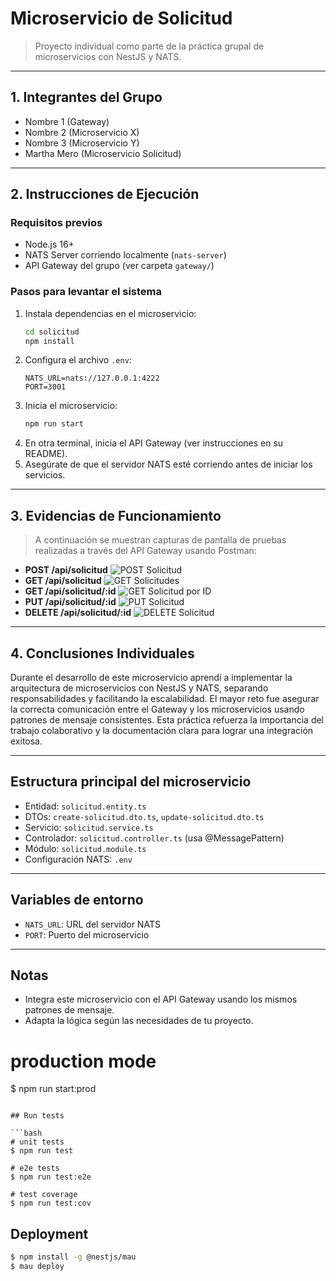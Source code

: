 # Microservicio de Solicitud

> Proyecto individual como parte de la práctica grupal de microservicios con NestJS y NATS.

---

## 1. Integrantes del Grupo

- Nombre 1 (Gateway)
- Nombre 2 (Microservicio X)
- Nombre 3 (Microservicio Y)
- Martha Mero (Microservicio Solicitud)

---

## 2. Instrucciones de Ejecución

### Requisitos previos

- Node.js 16+
- NATS Server corriendo localmente (`nats-server`)
- API Gateway del grupo (ver carpeta `gateway/`)

### Pasos para levantar el sistema

1. Instala dependencias en el microservicio:
   ```bash
   cd solicitud
   npm install
   ```
2. Configura el archivo `.env`:
   ```env
   NATS_URL=nats://127.0.0.1:4222
   PORT=3001
   ```
3. Inicia el microservicio:
   ```bash
   npm run start
   ```
4. En otra terminal, inicia el API Gateway (ver instrucciones en su README).
5. Asegúrate de que el servidor NATS esté corriendo antes de iniciar los servicios.

---

## 3. Evidencias de Funcionamiento

> A continuación se muestran capturas de pantalla de pruebas realizadas a través del API Gateway usando Postman:

- **POST /api/solicitud**
  ![POST Solicitud](./evidencias/post-solicitud.png)
- **GET /api/solicitud**
  ![GET Solicitudes](./evidencias/get-solicitudes.png)
- **GET /api/solicitud/:id**
  ![GET Solicitud por ID](./evidencias/get-solicitud-id.png)
- **PUT /api/solicitud/:id**
  ![PUT Solicitud](./evidencias/put-solicitud.png)
- **DELETE /api/solicitud/:id**
  ![DELETE Solicitud](./evidencias/delete-solicitud.png)

---

## 4. Conclusiones Individuales

Durante el desarrollo de este microservicio aprendí a implementar la arquitectura de microservicios con NestJS y NATS, separando responsabilidades y facilitando la escalabilidad. El mayor reto fue asegurar la correcta comunicación entre el Gateway y los microservicios usando patrones de mensaje consistentes. Esta práctica refuerza la importancia del trabajo colaborativo y la documentación clara para lograr una integración exitosa.

---

## Estructura principal del microservicio

- Entidad: `solicitud.entity.ts`
- DTOs: `create-solicitud.dto.ts`, `update-solicitud.dto.ts`
- Servicio: `solicitud.service.ts`
- Controlador: `solicitud.controller.ts` (usa @MessagePattern)
- Módulo: `solicitud.module.ts`
- Configuración NATS: `.env`

---

## Variables de entorno

- `NATS_URL`: URL del servidor NATS
- `PORT`: Puerto del microservicio

---

## Notas

- Integra este microservicio con el API Gateway usando los mismos patrones de mensaje.
- Adapta la lógica según las necesidades de tu proyecto.

# production mode

$ npm run start:prod

````

## Run tests

```bash
# unit tests
$ npm run test

# e2e tests
$ npm run test:e2e

# test coverage
$ npm run test:cov
````

## Deployment

```bash
$ npm install -g @nestjs/mau
$ mau deploy
```
